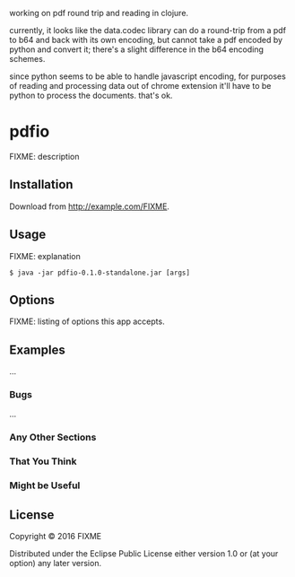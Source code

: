 working on pdf round trip and reading in clojure.

currently, it looks like the data.codec library can do a round-trip from a pdf to b64 and back with its own encoding, but 
cannot take a pdf encoded by python and convert it; there's a slight difference in the b64 encoding schemes.

since python seems to be able to handle javascript encoding, for purposes of reading and processing data out of chrome extension 
it'll have to be python to process the documents.  that's ok. 


# pdfio

FIXME: description

## Installation

Download from http://example.com/FIXME.

## Usage

FIXME: explanation

    $ java -jar pdfio-0.1.0-standalone.jar [args]

## Options

FIXME: listing of options this app accepts.

## Examples

...

### Bugs

...

### Any Other Sections
### That You Think
### Might be Useful

## License

Copyright © 2016 FIXME

Distributed under the Eclipse Public License either version 1.0 or (at
your option) any later version.
